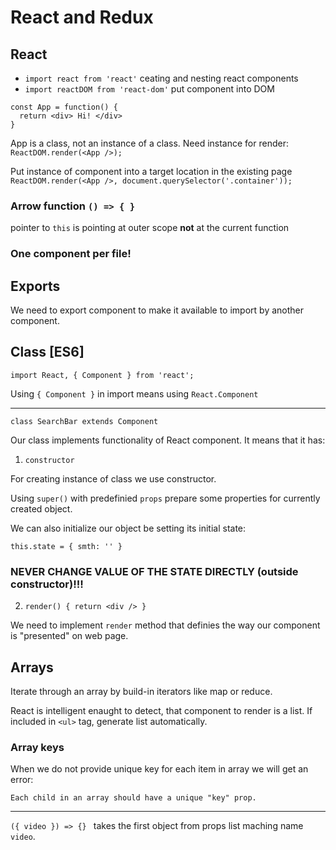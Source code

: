 # React and Redux

## React

- `import react from 'react'` ceating and nesting react components
- `import reactDOM from 'react-dom'` put component into DOM

```
const App = function() {
  return <div> Hi! </div>
}
```
App is a class, not an instance of a class. Need instance for render:
```ReactDOM.render(<App />);```


Put instance of component into a target location in the existing page 
```ReactDOM.render(<App />, document.querySelector('.container'));```

### Arrow function `() => { }`
pointer to `this` is pointing at outer scope **not** at the current function

### One component per file!


## Exports

We need to export component to make it available to import by another component.


## Class [ES6]


```
import React, { Component } from 'react';
```
Using `{ Component }` in import means using `React.Component`

----

```
class SearchBar extends Component
```

Our class implements functionality of React component. It means that it has:

1. ` constructor `

For creating instance of class we use constructor.

Using ` super() ` with predefinied ` props ` prepare some properties for currently created object.


We can also initialize our object be setting its initial state:
``` 
this.state = { smth: '' } 
```

### NEVER CHANGE VALUE OF THE STATE DIRECTLY (outside constructor)!!!

2. ` render() { return <div /> } `

We need to implement `render` method that definies the way our component is "presented" on web page.

## Arrays

Iterate through an array by build-in iterators like map or reduce. 

React is intelligent enaught to detect, that component to render is a list. If included in ```<ul>``` tag, generate list automatically.

### Array keys

When we do not provide unique key for each item in array we will get an error:
```
Each child in an array should have a unique "key" prop.
```

-------

```({ video }) => {} ``` takes the first object from props list maching name `video`.
